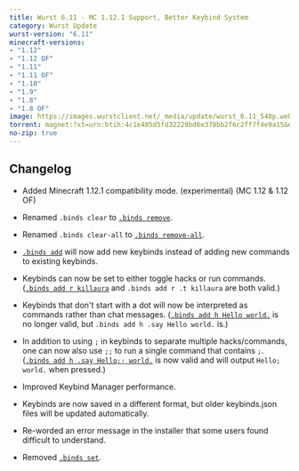 ```yaml
---
title: Wurst 6.11 - MC 1.12.1 Support, Better Keybind System
category: Wurst Update
wurst-version: "6.11"
minecraft-versions:
- "1.12"
- "1.12 OF"
- "1.11"
- "1.11 OF"
- "1.10"
- "1.9"
- "1.8"
- "1.8 OF"
image: https://images.wurstclient.net/_media/update/wurst_6.11_540p.webp
torrent: magnet:?xt=urn:btih:4c1e405d5fd32229bd6e378bb2f6c2ff7f4e9a15&dn=Wurst%206.11&tr=udp%3a%2f%2ftracker.opentrackr.org%3a1337%2fannounce&tr=udp%3a%2f%2f9.rarbg.com%3a2810%2fannounce&tr=udp%3a%2f%2fopen.tracker.cl%3a1337%2fannounce&tr=udp%3a%2f%2ftracker.openbittorrent.com%3a6969%2fannounce&tr=udp%3a%2f%2fexodus.desync.com%3a6969%2fannounce&tr=http%3a%2f%2ftracker.openbittorrent.com%3a80%2fannounce&tr=http%3a%2f%2fopenbittorrent.com%3a80%2fannounce&tr=udp%3a%2f%2fwww.torrent.eu.org%3a451%2fannounce&tr=udp%3a%2f%2ftracker.torrent.eu.org%3a451%2fannounce&tr=udp%3a%2f%2ftracker.tiny-vps.com%3a6969%2fannounce&tr=udp%3a%2f%2fretracker.lanta-net.ru%3a2710%2fannounce&tr=udp%3a%2f%2fopen.stealth.si%3a80%2fannounce&tr=udp%3a%2f%2ftracker1.bt.moack.co.kr%3a80%2fannounce&tr=udp%3a%2f%2ftracker.pomf.se%3a80%2fannounce&tr=udp%3a%2f%2ftracker.moeking.me%3a6969%2fannounce&tr=udp%3a%2f%2ftracker.dler.org%3a6969%2fannounce&tr=udp%3a%2f%2fretracker.netbynet.ru%3a2710%2fannounce&tr=udp%3a%2f%2fopentor.org%3a2710%2fannounce&tr=udp%3a%2f%2fexplodie.org%3a6969%2fannounce
no-zip: true
---
```

## Changelog

- Added Minecraft 1.12.1 compatibility mode. (experimental) (MC 1.12 & 1.12 OF)

- Renamed `.binds clear` to [`.binds remove`](https://wurst.wiki/cmd/binds).

- Renamed `.binds clear-all` to [`.binds remove-all`](https://wurst.wiki/cmd/binds).

- [`.binds add`](https://wurst.wiki/cmd/binds) will now add new keybinds instead of adding new commands to existing keybinds.

- Keybinds can now be set to either toggle hacks or run commands. ([`.binds add r killaura`](https://wurst.wiki/cmd/binds) and `.binds add r .t killaura` are both valid.)

- Keybinds that don't start with a dot will now be interpreted as commands rather than chat messages. ([`.binds add h Hello world.`](https://wurst.wiki/cmd/binds) is no longer valid, but `.binds add h .say Hello world.` is.)

- In addition to using `;` in keybinds to separate multiple hacks/commands, one can now also use `;;` to run a single command that contains `;`. ([`.binds add h .say Hello;; world.`](https://wurst.wiki/cmd/binds) is now valid and will output `Hello; world.` when pressed.)

- Improved Keybind Manager performance.

- Keybinds are now saved in a different format, but older keybinds.json files will be updated automatically.

- Re-worded an error message in the installer that some users found difficult to understand.

- Removed [`.binds set`](https://wurst.wiki/cmd/binds).
